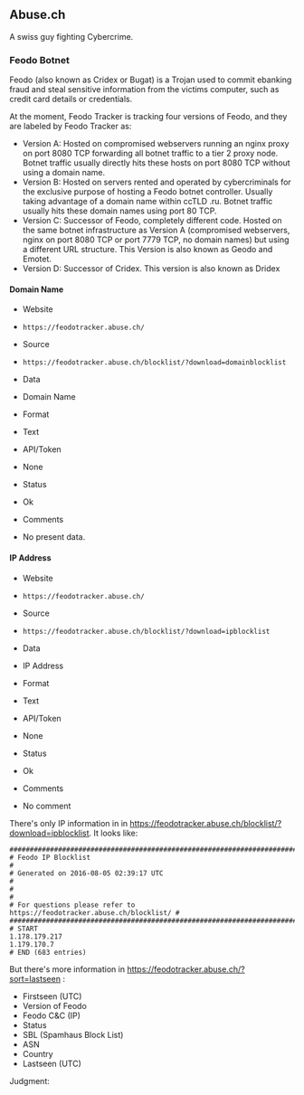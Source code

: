 ## Abuse.ch

A swiss guy fighting Cybercrime.

### Feodo Botnet

Feodo (also known as Cridex or Bugat) is a Trojan used to commit ebanking fraud 
and steal sensitive information from the victims computer, 
such as credit card details or credentials. 

At the moment, Feodo Tracker is tracking four versions of Feodo, 
and they are labeled by Feodo Tracker as:

* Version A: Hosted on compromised webservers running an nginx proxy on port
  8080 TCP forwarding all botnet traffic to a tier 2 proxy node. Botnet traffic
  usually directly hits these hosts on port 8080 TCP without using a domain
  name.
* Version B: Hosted on servers rented and operated by cybercriminals for the
  exclusive purpose of hosting a Feodo botnet controller. Usually taking
  advantage of a domain name within ccTLD .ru. Botnet traffic usually hits these
  domain names using port 80 TCP.
* Version C: Successor of Feodo, completely different code. Hosted on the same
  botnet infrastructure as Version A (compromised webservers, nginx on port 8080
  TCP or port 7779 TCP, no domain names) but using a different URL structure.
  This Version is also known as Geodo and Emotet.
* Version D: Successor of Cridex. This version is also known as Dridex

#### Domain Name
>
* Website
 - `https://feodotracker.abuse.ch/`
* Source
 - `https://feodotracker.abuse.ch/blocklist/?download=domainblocklist`
* Data
 - Domain Name
* Format
 - Text
* API/Token
 - None
* Status
 - Ok
* Comments
 - No present data.

#### IP Address
>
* Website
 - `https://feodotracker.abuse.ch/`
* Source
 - `https://feodotracker.abuse.ch/blocklist/?download=ipblocklist`
* Data
 - IP Address
* Format
 - Text
* API/Token
 - None
* Status
 - Ok
* Comments
 - No comment

There's only IP information in  in https://feodotracker.abuse.ch/blocklist/?download=ipblocklist.
It looks like:


    ##########################################################################
    # Feodo IP Blocklist                                                     #
    # Generated on 2016-08-05 02:39:17 UTC                                   #
    #                                                                        #
    # For questions please refer to https://feodotracker.abuse.ch/blocklist/ #
    ##########################################################################
    # START
    1.178.179.217
    1.179.170.7
    # END (683 entries)


But there's more information in https://feodotracker.abuse.ch/?sort=lastseen :

* Firstseen (UTC)
* Version of Feodo
* Feodo C&C (IP)
* Status
* SBL (Spamhaus Block List) 
* ASN 
* Country 
* Lastseen (UTC)

Judgment:
